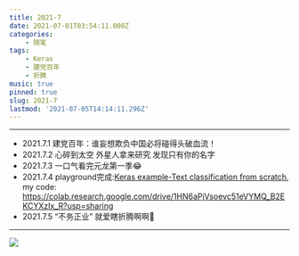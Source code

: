 ```yaml
---
title: 2021-7
date: 2021-07-01T03:54:11.000Z
categories:
    - 随笔
tags:
    - Keras
    - 建党百年
    - 折腾
music: true
pinned: true
slug: 2021-7
lastmod: '2021-07-05T14:14:11.296Z'
---
```

> 
<!--more-->


<!-- music -->

<meting-js
	name="推开世界的门"
	artist="杨乃文"
	url="https://cdn.jsdelivr.net/gh/xunhs-hosts/media@master/%E6%8E%A8%E5%BC%80%E4%B8%96%E7%95%8C%E7%9A%84%E9%97%A8%20-%20%E6%9D%A8%E4%B9%83%E6%96%87-eefcf7.mp3" >
</meting-js>

------------

<!-- content -->

- 2021.7.1 建党百年：谁妄想欺负中国必将碰得头破血流！
- 2021.7.2 心碎到太空 外星人拿来研究 发现只有你的名字
- 2021.7.3 一口气看完元龙第一季😂
- 2021.7.4 playground完成:[Keras example-Text classification from scratch](https://keras.io/examples/nlp/text_classification_from_scratch/), my code: https://colab.research.google.com/drive/1HN6aPjVsoevc51eVYMQ_B2EKCYXzIx_R?usp=sharing
- 2021.7.5 “不务正业” 就爱瞎折腾啊啊🍳
---

<!-- pic -->
![](https://cdn.jsdelivr.net/gh/xunhs-hosts/pic@master/20210701115818.jpg)
